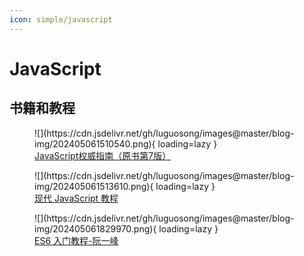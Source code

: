 ```yaml
---
icon: simple/javascript
---
```


# JavaScript

## 书籍和教程

<figure markdown="span">
  ![](https://cdn.jsdelivr.net/gh/luguosong/images@master/blog-img/202405061510540.png){ loading=lazy }
  <figcaption>
    <a href="https://book.douban.com/subject/35396470/">JavaScript权威指南（原书第7版）</a>
  </figcaption>
</figure>


<figure markdown="span">
  ![](https://cdn.jsdelivr.net/gh/luguosong/images@master/blog-img/202405061513610.png){ loading=lazy }
  <figcaption><a href="https://zh.javascript.info/">现代 JavaScript 教程</a></figcaption>
</figure>

<figure markdown="span">
  ![](https://cdn.jsdelivr.net/gh/luguosong/images@master/blog-img/202405061829970.png){ loading=lazy }
  <figcaption><a href="https://es6.ruanyifeng.com/">ES6 入门教程-阮一峰</a></figcaption>
</figure>
